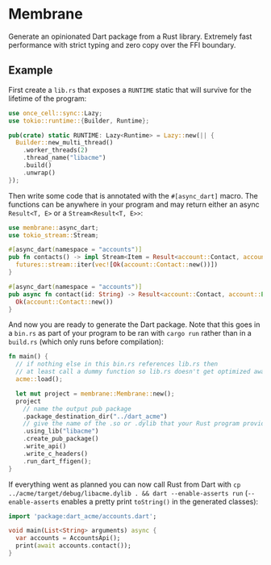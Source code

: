 # Membrane

Generate an opinionated Dart package from a Rust library. Extremely fast performance with strict typing and zero copy over the FFI boundary.

## Example

First create a `lib.rs` that exposes a `RUNTIME` static that will survive for the lifetime of the program:
``` rust
use once_cell::sync::Lazy;
use tokio::runtime::{Builder, Runtime};

pub(crate) static RUNTIME: Lazy<Runtime> = Lazy::new(|| {
  Builder::new_multi_thread()
    .worker_threads(2)
    .thread_name("libacme")
    .build()
    .unwrap()
});
```

Then write some code that is annotated with the `#[async_dart]` macro. The functions can be anywhere in your program and may return either an async `Result<T, E>` or a `Stream<Result<T, E>>`:

``` rust
use membrane::async_dart;
use tokio_stream::Stream;

#[async_dart(namespace = "accounts")]
pub fn contacts() -> impl Stream<Item = Result<account::Contact, account::Error>> {
  futures::stream::iter(vec![Ok(account::Contact::new())])
}

#[async_dart(namespace = "accounts")]
pub async fn contact(id: String) -> Result<account::Contact, account::Error> {
  Ok(account::Contact::new())
}
```

And now you are ready to generate the Dart package. Note that this goes in a `bin.rs` as part of your program to be ran with `cargo run` rather than in a `build.rs` (which only runs before compilation):

``` rust
fn main() {
  // if nothing else in this bin.rs references lib.rs then
  // at least call a dummy function so lib.rs doesn't get optimized away
  acme::load();

  let mut project = membrane::Membrane::new();
  project
    // name the output pub package
    .package_destination_dir("../dart_acme")
    // give the name of the .so or .dylib that your Rust program provides
    .using_lib("libacme")
    .create_pub_package()
    .write_api()
    .write_c_headers()
    .run_dart_ffigen();
}
```

If everything went as planned you can now call Rust from Dart with `cp ../acme/target/debug/libacme.dylib . && dart --enable-asserts run` (`--enable-asserts` enables a pretty print `toString()` in the generated classes):

``` dart
import 'package:dart_acme/accounts.dart';

void main(List<String> arguments) async {
  var accounts = AccountsApi();
  print(await accounts.contact());
}
```
